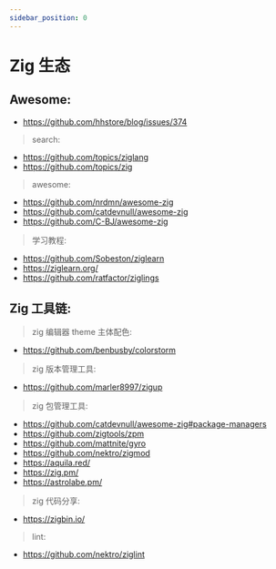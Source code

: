 ```yaml
---
sidebar_position: 0
---
```


# Zig 生态

## Awesome:

- https://github.com/hhstore/blog/issues/374

> search:

- https://github.com/topics/ziglang
- https://github.com/topics/zig

> awesome:

- https://github.com/nrdmn/awesome-zig
- https://github.com/catdevnull/awesome-zig
- https://github.com/C-BJ/awesome-zig

> 学习教程:

- https://github.com/Sobeston/ziglearn
- https://ziglearn.org/
- https://github.com/ratfactor/ziglings

## Zig 工具链:

> zig 编辑器 theme 主体配色:

- https://github.com/benbusby/colorstorm

> zig 版本管理工具:

- https://github.com/marler8997/zigup

> zig 包管理工具:

- https://github.com/catdevnull/awesome-zig#package-managers
- https://github.com/zigtools/zpm
- https://github.com/mattnite/gyro
- https://github.com/nektro/zigmod
- https://aquila.red/
- https://zig.pm/
- https://astrolabe.pm/

> zig 代码分享:

- https://zigbin.io/

> lint:

- https://github.com/nektro/ziglint
